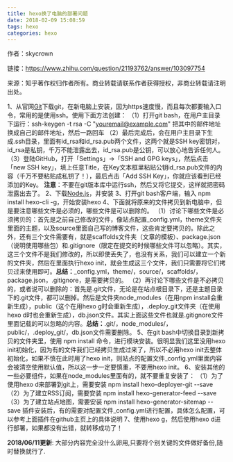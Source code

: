 ```yaml
---
title: hexo换了电脑的部署问题
date: 2018-02-09 15:08:59
tags: hexo
categories: hexo
---
```


作者：skycrown

链接：https://www.zhihu.com/question/21193762/answer/103097754

来源：知乎著作权归作者所有。商业转载请联系作者获得授权，非商业转载请注明出处。

1、从官网[Git](https://link.zhihu.com/?target=https%3A//git-scm.com/)下载git，在新电脑上安装，因为https速度慢，而且每次都要输入口令，常用的是使用ssh。使用下面方法创建：
（1）打开git bash，在用户主目录下运行：ssh-keygen -t rsa -C "youremail@example.com" 把其中的邮件地址换成自己的邮件地址，然后一路回车
（2）最后完成后，会在用户主目录下生成.ssh目录，里面有id_rsa和id_rsa.pub两个文件，这两个就是SSH key密钥对，id_rsa是私钥，千万不能泄露出去，id_rsa.pub是公钥，可以放心地告诉任何人。
（3）登陆GitHub，打开「Settings」->「SSH and GPG keys」，然后点击「new SSH key」，填上任意Title，在Key文本框里粘贴公钥id_rsa.pub文件的内容（千万不要粘贴成私钥了！），最后点击「Add SSH Key」，你就应该看到已经添加的Key。
**注意**：不要在git版本库中运行ssh，然后又将它提交，这样就把密码泄露出去了。
2、下载[Node.js](https://link.zhihu.com/?target=https%3A//nodejs.org/)，并安装
3、打开git bash客户端，输入 npm install hexo-cli -g，开始安装hexo
4、下面就将原来的文件拷贝到新电脑中，但是要注意哪些文件是必须的，哪些文件是可以删除的。
（1）讨论下哪些文件是必须拷贝的：首先是之前自己修改的文件，像站点配置_config.yml，theme文件夹里面的主题，以及source里面自己写的博客文件，这些肯定要拷贝的。除此之外，还有三个文件需要有，就是scaffolds文件夹（文章的模板）、package.json（说明使用哪些包）和.gitignore（限定在提交的时候哪些文件可以忽略）。其实，这三个文件不是我们修改的，所以即使丢失了，也没有关系，我们可以建立一个新的文件夹，然后在里面执行hexo init，就会生成这三个文件，我们只需要将它们拷贝过来使用即可。**总结：**_config.yml，theme/，source/，scaffolds/，package.json，.gitignore，是需要拷贝的。
（2）再讨论下哪些文件是不必拷贝的，或者说可以删除的：首先是.git文件，无论是在站点根目录下，还是主题目录下的.git文件，都可以删掉。然后是文件夹node_modules（在用npm install会重新生成），public（这个在用hexo g时会重新生成），.deploy_git文件夹（在使用hexo d时也会重新生成），db.json文件。其实上面这些文件也就是.gitignore文件里面记载的可以忽略的内容。**总结：**.git/，node_modules/，public/，.deploy_git/，db.json文件需要删除。
5、在git bash中切换目录到新拷贝的文件夹里，使用 npm install 命令，进行模块安装。很明显我们这里没用hexo init初始化，因为有的文件我们已经拷贝生成过来了，所以不必用hexo init去整体初始化，如果不慎在此时用了hexo init，则站点的配置文件_config.yml里面内容会被清空使用默认值，所以这一步一定要慎重，不要用hexo init。
6、安装其他的一些必要组件，如果在node_modules里面有的，就不要重复安装了：
（1）为了使用hexo d来部署到git上，需要安装
npm install hexo-deployer-git --save
（2）为了建立RSS订阅，需要安装
npm install hexo-generator-feed --save
（3）为了建立站点地图，需要安装
npm install hexo-generator-sitemap --save
插件安装后，有的需要对配置文件_config.yml进行配置，具体怎么配置，可以参考上面插件在github主页上的具体说明
7、使用hexo g，然后使用hexo d进行部署，如果都没有出错，就转移成功了！

**2018/06/11更新**:
大部分内容完全没什么卵用,只要将个别关键的文件做好备份,随时替换就行了.